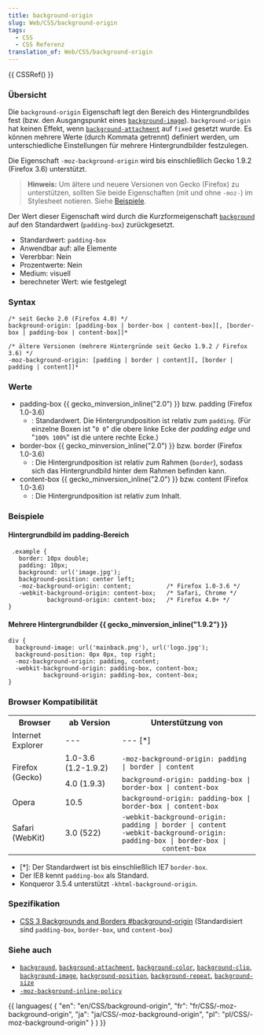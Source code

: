 ```yaml
---
title: background-origin
slug: Web/CSS/background-origin
tags:
  - CSS
  - CSS Referenz
translation_of: Web/CSS/background-origin
---
```

{{ CSSRef() }}

### Übersicht

Die `background-origin` Eigenschaft legt den Bereich des Hintergrundbildes fest (bzw. den Ausgangspunkt eines [`background-image`](/de/CSS/background-image "de/CSS/background-image")). `background-origin` hat keinen Effekt, wenn [`background-attachment`](/de/CSS/background-attachment "de/CSS/background-attachment") auf `fixed` gesetzt wurde. Es können mehrere Werte (durch Kommata getrennt) definiert werden, um unterschiedliche Einstellungen für mehrere Hintergrundbilder festzulegen.

Die Eigenschaft `-moz-background-origin` wird bis einschließlich Gecko 1.9.2 (Firefox 3.6) unterstützt.

> **Hinweis:** Um ältere und neuere Versionen von Gecko (Firefox) zu unterstützen, sollten Sie beide Eigenschaften (mit und ohne `-moz-`) im Stylesheet notieren. Siehe [Beispiele](/de/CSS/background-origin#Beispiele "de/CSS/background-origin#Beispiele").

Der Wert dieser Eigenschaft wird durch die Kurzformeigenschaft [`background`](/de/CSS/background "de/CSS/background") auf den Standardwert (`padding-box`) zurückgesetzt.

- Standardwert: `padding-box`
- Anwendbar auf: alle Elemente
- Vererbbar: Nein
- Prozentwerte: Nein
- Medium: visuell
- berechneter Wert: wie festgelegt

### Syntax

    /* seit Gecko 2.0 (Firefox 4.0) */
    background-origin: [padding-box | border-box | content-box][, [border-box | padding-box | content-box]]*

    /* ältere Versionen (mehrere Hintergründe seit Gecko 1.9.2 / Firefox 3.6) */
    -moz-background-origin: [padding | border | content][, [border | padding | content]]*

### Werte

- padding-box {{ gecko_minversion_inline("2.0") }} bzw. padding (Firefox 1.0-3.6)
  - : Standardwert. Die Hintergrundposition ist relativ zum `padding`. (Für einzelne Boxen ist "`0 0`" die obere linke Ecke der _padding edge_ und "`100% 100%`" ist die untere rechte Ecke.)
- border-box {{ gecko_minversion_inline("2.0") }} bzw. border (Firefox 1.0-3.6)
  - : Die Hintergrundposition ist relativ zum Rahmen (`border`), sodass sich das Hintergrundbild hinter dem Rahmen befinden kann.
- content-box {{ gecko_minversion_inline("2.0") }} bzw. content (Firefox 1.0-3.6)
  - : Die Hintergrundposition ist relativ zum Inhalt.

### Beispiele

#### Hintergrundbild im padding-Bereich

     .example {
       border: 10px double;
       padding: 10px;
       background: url('image.jpg');
       background-position: center left;
       -moz-background-origin: content;          /* Firefox 1.0-3.6 */
       -webkit-background-origin: content-box;   /* Safari, Chrome */
               background-origin: content-box;   /* Firefox 4.0+ */
    }

#### Mehrere Hintergrundbilder {{ gecko_minversion_inline("1.9.2") }}

    div {
      background-image: url('mainback.png'), url('logo.jpg');
      background-position: 0px 0px, top right;
      -moz-background-origin: padding, content;
      -webkit-background-origin: padding-box, content-box;
              background-origin: padding-box, content-box;
    }

### Browser Kompatibilität

<table class="standard-table">
  <tbody>
    <tr>
      <th>Browser</th>
      <th>ab Version</th>
      <th>Unterstützung von</th>
    </tr>
    <tr>
      <td>Internet Explorer</td>
      <td>---</td>
      <td>--- [*]</td>
    </tr>
    <tr>
      <td rowspan="2">Firefox (Gecko)</td>
      <td>1.0-3.6 (1.2-1.9.2)</td>
      <td><code>-moz-background-origin: padding | border | content</code></td>
    </tr>
    <tr>
      <td>4.0 (1.9.3)</td>
      <td>
        <code>background-origin: padding-box | border-box | content-box</code>
      </td>
    </tr>
    <tr>
      <td>Opera</td>
      <td>10.5</td>
      <td>
        <code>background-origin: padding-box | border-box | content-box</code>
      </td>
    </tr>
    <tr>
      <td>Safari (WebKit)</td>
      <td>3.0 (522)</td>
      <td>
        <code>-webkit-background-origin: padding | border | content</code
        ><br /><code
          >-webkit-background-origin: padding-box | border-box |
          content-box</code
        >
      </td>
    </tr>
  </tbody>
</table>

- \[\*]: Der Standardwert ist bis einschließlich IE7 `border-box`.
- Der IE8 kennt `padding-box` als Standard.
- Konqueror 3.5.4 unterstützt `-khtml-background-origin`.

### Spezifikation

- [CSS 3 Backgrounds and Borders #background-origin](http://www.w3.org/TR/css3-background/#background-origin)
  (Standardisiert sind `padding-box`, `border-box`, und `content-box`)

### Siehe auch

- [`background`](/de/CSS/background "de/CSS/background"), [`background-attachment`](/de/CSS/background-attachment "de/CSS/background-attachment"), [`background-color`](/de/CSS/background-color "de/CSS/background-color"), [`background-clip`](/de/CSS/background-clip "de/CSS/background-clip"), [`background-image`](/de/CSS/background-image "de/CSS/background-image"), [`background-position`](/de/CSS/background-position "de/CSS/background-position"), [`background-repeat`](/de/CSS/background-repeat "de/CSS/background-repeat"), [`background-size`](/de/CSS/background-size "de/CSS/background-size")
- [`-moz-background-inline-policy`](/de/CSS/-moz-background-inline-policy "de/CSS/-moz-background-inline-policy")

{{ languages( { "en": "en/CSS/background-origin", "fr": "fr/CSS/-moz-background-origin", "ja": "ja/CSS/-moz-background-origin", "pl": "pl/CSS/-moz-background-origin" } ) }}
